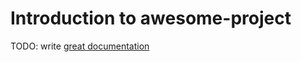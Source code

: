 # Introduction to awesome-project

TODO: write [great documentation](http://jacobian.org/writing/great-documentation/what-to-write/)

